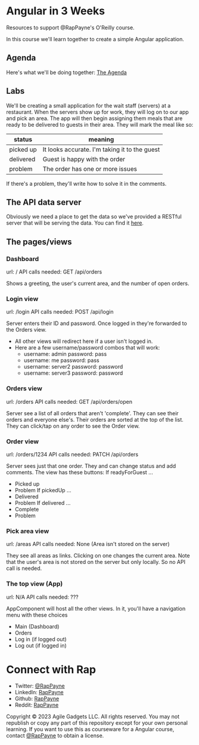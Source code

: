 # Angular in 3 Weeks

Resources to support @RapPayne's O'Reilly course.

In this course we'll learn together to create a simple Angular application.

## Agenda
Here's what we'll be doing together: [The Agenda](Agenda.md)

## Labs
We'll be creating a small application for the wait staff (servers) at a  restaurant. When the servers show up for work, they will log on to our app and pick an area. The app will then begin assigning them meals that are ready to be delivered to guests in their area. They will mark the meal like so:

| status    | meaning                                       |
| --------- | --------------------------------------------- |
| picked up | It looks accurate. I'm taking it to the guest |
| delivered | Guest is happy with the order                 |
| problem   | The order has one or more issues              |

If there's a problem, they'll write how to solve it in the comments. 

## The API data server
Obviously we need a place to get the data so we've provided a RESTful server that will be serving the data.
You can find it [here](server).

## The pages/views

### Dashboard
url: /
API calls needed: GET /api/orders

Shows a greeting, the user's current area, and the number of open orders.


### Login view
url: /login
API calls needed: POST /api/login

Server enters their ID and password. Once logged in they're forwarded to the Orders view.
- All other views will redirect here if a user isn't logged in.
- Here are a few username/password combos that will work:
  - username: admin password: pass
  - username: me password: pass
  - username: server2 password: password
  - username: server3 password: password

### Orders view
url: /orders
API calls needed: GET /api/orders/open

Server see a list of all orders that aren't 'complete'. They can see their orders and everyone else's. Their orders are sorted at the top of the list. They can click/tap on any order to see the Order view.

### Order view
url: /orders/1234
API calls needed: PATCH /api/orders

Server sees just that one order. They and can change status and add comments. The view has these buttons:
If readyForGuest ...
- Picked up
- Problem
If pickedUp ...
- Delivered
- Problem
If delivered ...
- Complete
- Problem

### Pick area view
url: /areas
API calls needed: None (Area isn't stored on the server)

They see all areas as links. Clicking on one changes the current area. Note that the user's area is not stored on the server but only locally. So no API call is needed.

### The top view (App)
url: N/A
API calls needed: ???

AppComponent will host all the other views. In it, you'll have a navigation menu with these choices
- Main (Dashboard)
- Orders
- Log in (if logged out)
- Log out (if logged in)



<!-- You can give it a test drive here.  -->

# Connect with Rap
- Twitter: [@RapPayne](https://twitter.com/RapPayne)
- LinkedIn: [RapPayne](https://www.linkedin.com/in/rappayne/)
- Github: [RapPayne](https://github.com/rapPayne)
- Reddit: [RapPayne](https://www.reddit.com/u/rapPayne)

Copyright &copy; 2023 Agile Gadgets LLC. 
All rights reserved. You may not republish or copy any part of this repository except for your own personal learning. If you want to use this as courseware for a Angular course, contact [@RapPayne](http://github.com/RapPayne) to obtain a license. 